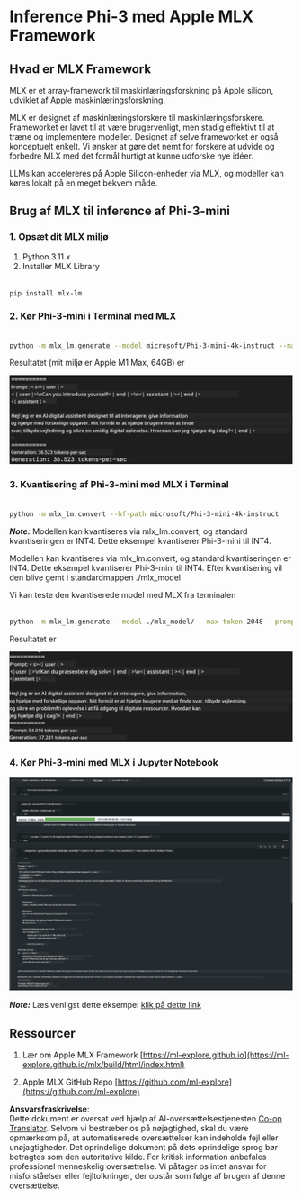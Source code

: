 <!--
CO_OP_TRANSLATOR_METADATA:
{
  "original_hash": "dcb656f3d206fc4968e236deec5d4384",
  "translation_date": "2025-05-09T22:32:05+00:00",
  "source_file": "md/03.FineTuning/03.Inference/MLX_Inference.md",
  "language_code": "da"
}
-->
# **Inference Phi-3 med Apple MLX Framework**

## **Hvad er MLX Framework**

MLX er et array-framework til maskinlæringsforskning på Apple silicon, udviklet af Apple maskinlæringsforskning.

MLX er designet af maskinlæringsforskere til maskinlæringsforskere. Frameworket er lavet til at være brugervenligt, men stadig effektivt til at træne og implementere modeller. Designet af selve frameworket er også konceptuelt enkelt. Vi ønsker at gøre det nemt for forskere at udvide og forbedre MLX med det formål hurtigt at kunne udforske nye idéer.

LLMs kan accelereres på Apple Silicon-enheder via MLX, og modeller kan køres lokalt på en meget bekvem måde.

## **Brug af MLX til inference af Phi-3-mini**

### **1. Opsæt dit MLX miljø**

1. Python 3.11.x  
2. Installer MLX Library


```bash

pip install mlx-lm

```

### **2. Kør Phi-3-mini i Terminal med MLX**


```bash

python -m mlx_lm.generate --model microsoft/Phi-3-mini-4k-instruct --max-token 2048 --prompt  "<|user|>\nCan you introduce yourself<|end|>\n<|assistant|>"

```

Resultatet (mit miljø er Apple M1 Max, 64GB) er

![Terminal](../../../../../translated_images/01.0d0f100b646a4e4c4f1cd36c1a05727cd27f1e696ed642c06cf6e2c9bbf425a4.da.png)

### **3. Kvantisering af Phi-3-mini med MLX i Terminal**


```bash

python -m mlx_lm.convert --hf-path microsoft/Phi-3-mini-4k-instruct

```

***Note:*** Modellen kan kvantiseres via mlx_lm.convert, og standard kvantiseringen er INT4. Dette eksempel kvantiserer Phi-3-mini til INT4.

Modellen kan kvantiseres via mlx_lm.convert, og standard kvantiseringen er INT4. Dette eksempel kvantiserer Phi-3-mini til INT4. Efter kvantisering vil den blive gemt i standardmappen ./mlx_model

Vi kan teste den kvantiserede model med MLX fra terminalen


```bash

python -m mlx_lm.generate --model ./mlx_model/ --max-token 2048 --prompt  "<|user|>\nCan you introduce yourself<|end|>\n<|assistant|>"

```

Resultatet er

![INT4](../../../../../translated_images/02.04e0be1f18a90a58ad47e0c9d9084ac94d0f1a8c02fa707d04dd2dfc7e9117c6.da.png)


### **4. Kør Phi-3-mini med MLX i Jupyter Notebook**


![Notebook](../../../../../translated_images/03.0cf0092fe143357656bb5a7bc6427c41d8528d772d38a82d0b2693e2a3eeb16e.da.png)

***Note:*** Læs venligst dette eksempel [klik på dette link](../../../../../code/03.Inference/MLX/MLX_DEMO.ipynb)


## **Ressourcer**

1. Lær om Apple MLX Framework [https://ml-explore.github.io](https://ml-explore.github.io/mlx/build/html/index.html)

2. Apple MLX GitHub Repo [https://github.com/ml-explore](https://github.com/ml-explore)

**Ansvarsfraskrivelse**:  
Dette dokument er oversat ved hjælp af AI-oversættelsestjenesten [Co-op Translator](https://github.com/Azure/co-op-translator). Selvom vi bestræber os på nøjagtighed, skal du være opmærksom på, at automatiserede oversættelser kan indeholde fejl eller unøjagtigheder. Det oprindelige dokument på dets oprindelige sprog bør betragtes som den autoritative kilde. For kritisk information anbefales professionel menneskelig oversættelse. Vi påtager os intet ansvar for misforståelser eller fejltolkninger, der opstår som følge af brugen af denne oversættelse.